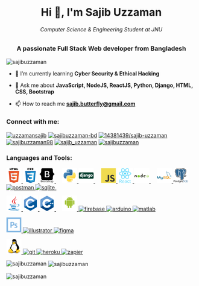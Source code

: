 <h1 align="center">Hi 👋, I'm Sajib Uzzaman</h1>
<h6 align="center">Computer Science & Engineering Student at JNU</h6>

<h3 align="center">A passionate Full Stack Web developer from Bangladesh</h3>

<p align="left"> <img
        src="https://komarev.com/ghpvc/?username=sajibuzzaman&label=Profile%20views&color=0e75b6&style=flat"
        alt="sajibuzzaman" /> </p>

- 🌱 I’m currently learning **Cyber Security & Ethical Hacking**

- 💬 Ask me about **JavaScript, NodeJS, ReactJS, Python, Django, HTML, CSS, Bootstrap**

- 📫 How to reach me **sajib.butterfly@gmail.com**

<h3 align="left">Connect with me:</h3>
<p align="left">
    <a href="https://twitter.com/uzzamansajib" target="_blank"><img align="center"
            src="https://cdn.jsdelivr.net/npm/simple-icons@4.20.0/icons/twitter.svg" alt="uzzamansajib" height="30"
            width="40" /></a>
    <a href="https://linkedin.com/in/sajibuzzaman-bd" target="_blank"><img align="center"
            src="https://cdn.jsdelivr.net/npm/simple-icons@4.20.0/icons/linkedin.svg" alt="sajibuzzaman-bd" height="30"
            width="40" /></a>
    <a href="https://stackoverflow.com/users/14381439/sajib-uzzaman" target="_blank"><img align="center"
            src="https://cdn.jsdelivr.net/npm/simple-icons@4.20.0/icons/stackoverflow.svg" alt="14381439/sajib-uzzaman"
            height="30" width="40" /></a>
    <a href="https://fb.com/sajibuzzaman98" target="_blank"><img align="center"
            src="https://cdn.jsdelivr.net/npm/simple-icons@4.20.0/icons/facebook.svg" alt="sajibuzzaman98" height="30"
            width="40" /></a>
    <a href="https://instagram.com/sajib_uzzaman" target="_blank"><img align="center"
            src="https://cdn.jsdelivr.net/npm/simple-icons@4.20.0/icons/instagram.svg" alt="sajib_uzzaman" height="30"
            width="40" /></a>
    <a href="https://www.youtube.com/c/sajibuzzaman" target="_blank"><img align="center"
            src="https://cdn.jsdelivr.net/npm/simple-icons@4.20.0/icons/youtube.svg" alt="sajibuzzaman" height="30"
            width="40" /></a>
</p>

<h3 align="left">Languages and Tools:</h3>
<p align="left">
        <a href="https://www.w3.org/html/" target="_blank"> <img
                src="https://raw.githubusercontent.com/devicons/devicon/master/icons/html5/html5-original-wordmark.svg"
                alt="html5" width="40" height="40" />
        </a>
        <a href="https://www.w3schools.com/css/" target="_blank">
            <img src="https://raw.githubusercontent.com/devicons/devicon/master/icons/css3/css3-original-wordmark.svg"
                alt="css3" width="40" height="40" />
        </a>
        <a href="https://getbootstrap.com" target="_blank"> <img
                src="https://raw.githubusercontent.com/devicons/devicon/master/icons/bootstrap/bootstrap-plain-wordmark.svg"
                alt="bootstrap" width="40" height="40" />
        </a> &nbsp&nbsp&nbsp
        <a href="https://www.python.org" target="_blank"> <img
                src="https://raw.githubusercontent.com/devicons/devicon/master/icons/python/python-original.svg"
                alt="python" width="40" height="40" />
        </a>
        <a href="https://www.djangoproject.com/" target="_blank"> <img
                src="https://raw.githubusercontent.com/devicons/devicon/master/icons/django/django-original.svg"
                alt="django" width="40" height="40" />
        </a> &nbsp&nbsp&nbsp
        <a href="https://developer.mozilla.org/en-US/docs/Web/JavaScript" target="_blank"> <img
                src="https://raw.githubusercontent.com/devicons/devicon/master/icons/javascript/javascript-original.svg"
                alt="javascript" width="40" height="40" />
        </a>
        <a href="https://reactjs.org/" target="_blank"> <img
                src="https://raw.githubusercontent.com/devicons/devicon/master/icons/react/react-original-wordmark.svg"
                alt="react" width="40" height="40" />
        </a>
        <a href="https://nodejs.org" target="_blank"> <img
                src="https://raw.githubusercontent.com/devicons/devicon/master/icons/nodejs/nodejs-original-wordmark.svg"
                alt="nodejs" width="40" height="40" />
        </a> &nbsp&nbsp&nbsp
        <a href="https://www.mysql.com/" target="_blank"> <img
                src="https://raw.githubusercontent.com/devicons/devicon/master/icons/mysql/mysql-original-wordmark.svg"
                alt="mysql" width="40" height="40" />
        </a>
        <a href="https://www.postgresql.org" target="_blank">
            <img src="https://raw.githubusercontent.com/devicons/devicon/master/icons/postgresql/postgresql-original-wordmark.svg"
                alt="postgresql" width="40" height="40" /> </a> <a href="https://postman.com" target="_blank"> <img
                src="https://www.vectorlogo.zone/logos/getpostman/getpostman-icon.svg" alt="postman" width="40"
                height="40" />
        </a>
        <a href="https://www.sqlite.org/" target="_blank"> <img
                src="https://www.vectorlogo.zone/logos/sqlite/sqlite-icon.svg" alt="sqlite" width="40" height="40" />
        </a> &nbsp&nbsp&nbsp
    <p>
        <a href="https://www.java.com" target="_blank"> <img
                src="https://raw.githubusercontent.com/devicons/devicon/master/icons/java/java-original.svg" alt="java"
                width="40" height="40" />
        </a>
        <a href="https://www.cprogramming.com/" target="_blank">
            <img src="https://raw.githubusercontent.com/devicons/devicon/master/icons/c/c-original.svg" alt="c"
                width="40" height="40" />
        </a>
        <a href="https://www.w3schools.com/cpp/" target="_blank"> <img
                src="https://raw.githubusercontent.com/devicons/devicon/master/icons/cplusplus/cplusplus-original.svg"
                alt="cplusplus" width="40" height="40" />
        </a> &nbsp&nbsp&nbsp
        <a href="https://developer.android.com" target="_blank"> <img
                src="https://raw.githubusercontent.com/devicons/devicon/master/icons/android/android-original-wordmark.svg"
                alt="android" width="40" height="40" />
        </a>
        <a href="https://firebase.google.com/" target="_blank"> <img
                src="https://www.vectorlogo.zone/logos/firebase/firebase-icon.svg" alt="firebase" width="40"
                height="40" />
        </a>
        <a href="https://www.arduino.cc/" target="_blank"> <img
                src="https://cdn.worldvectorlogo.com/logos/arduino-1.svg" alt="arduino" width="40" height="40" />
        </a>
        <a href="https://www.mathworks.com/" target="_blank"> <img
                src="https://raw.githubusercontent.com/simple-icons/simple-icons/master/icons/mathworks.svg"
                alt="matlab" width="40" height="40" />
        </a>
    <p>
        <a href="https://www.photoshop.com/en" target="_blank"> <img
                src="https://raw.githubusercontent.com/devicons/devicon/master/icons/photoshop/photoshop-line.svg"
                alt="photoshop" width="40" height="40" />
        </a>
        <a href="https://www.adobe.com/in/products/illustrator.html" target="_blank"> <img
                src="https://www.vectorlogo.zone/logos/adobe_illustrator/adobe_illustrator-icon.svg" alt="illustrator"
                width="40" height="40" />
        </a>
        <a href="https://www.figma.com/" target="_blank"> <img
                src="https://www.vectorlogo.zone/logos/figma/figma-icon.svg" alt="figma" width="40" height="40" />
        </a>
    </p>
    <p>
        <a href="https://www.linux.org/" target="_blank"> <img
                src="https://raw.githubusercontent.com/devicons/devicon/master/icons/linux/linux-original.svg"
                alt="linux" width="40" height="40" />
        </a>
        <a href="https://git-scm.com/" target="_blank"> <img
                src="https://www.vectorlogo.zone/logos/git-scm/git-scm-icon.svg" alt="git" width="40" height="40" />
        </a>
        <a href="https://heroku.com" target="_blank"> <img
                src="https://www.vectorlogo.zone/logos/heroku/heroku-icon.svg" alt="heroku" width="40" height="40" />
        </a>
        <a href="https://zapier.com" target="_blank"> <img
                src="https://www.vectorlogo.zone/logos/zapier/zapier-icon.svg" alt="zapier" width="40" height="40" />
        </a>
    </p>

</p>

<p><img align="left"
        src="https://github-readme-stats.vercel.app/api/top-langs?username=sajibuzzaman&show_icons=true&locale=en&layout=compact"
        alt="sajibuzzaman" /></p>

<p>&nbsp;<img align="center"
        src="https://github-readme-stats.vercel.app/api?username=sajibuzzaman&show_icons=true&locale=en"
        alt="sajibuzzaman" /></p>

<p><img align="center" src="https://github-readme-streak-stats.herokuapp.com/?user=sajibuzzaman&" alt="sajibuzzaman" />
</p>
